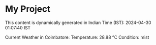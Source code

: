 # My Project

This content is dynamically generated in Indian Time (IST): 2024-04-30 01:07:40 IST


Current Weather in Coimbatore:
Temperature: 28.88 °C
Condition: mist
